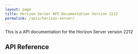 ```yaml
---
layout: page
title: Horizon Server API Documentation Version 2212
permalink: /apis/horizon-server/
---
```


This is a API documentation for the Horizon Server version 2212

## API Reference
<swagger-ui src="./rest-api-swagger-docs.json"/>